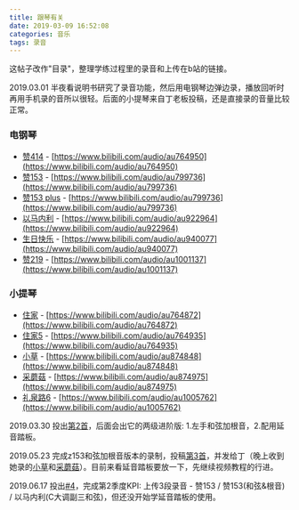 ```yaml
---
title: 跟琴有关
date: 2019-03-09 16:52:08
categories: 音乐
tags: 录音
---
```


这帖子改作"目录"，整理学练过程里的录音和上传在b站的链接。

<!--more-->

2019.03.01 半夜看说明书研究了录音功能，然后用电钢琴边弹边录，播放回听时再用手机录的音所以很轻。后面的小提琴来自丁老板投稿，还是直接录的音量比较正常。

### 电钢琴
 - [赞414](https://www.bilibili.com/audio/au764950) - [https://www.bilibili.com/audio/au764950](https://www.bilibili.com/audio/au764950)
 - [赞153](https://www.bilibili.com/audio/au799736) - [https://www.bilibili.com/audio/au799736](https://www.bilibili.com/audio/au799736)
 - [赞153 plus](https://www.bilibili.com/audio/au799736) - [https://www.bilibili.com/audio/au799736](https://www.bilibili.com/audio/au799736)
 - [以马内利](https://www.bilibili.com/audio/au922964) - [https://www.bilibili.com/audio/au922964](https://www.bilibili.com/audio/au922964)
 - [生日快乐](https://www.bilibili.com/audio/au940077) - [https://www.bilibili.com/audio/au940077](https://www.bilibili.com/audio/au940077)
 - [赞219](https://www.bilibili.com/audio/au1001137) - [https://www.bilibili.com/audio/au1001137](https://www.bilibili.com/audio/au1001137)

### 小提琴
 - [住家](https://www.bilibili.com/audio/au764872) - [https://www.bilibili.com/audio/au764872](https://www.bilibili.com/audio/au764872)
 - [住家5](https://www.bilibili.com/audio/au764935) - [https://www.bilibili.com/audio/au764935](https://www.bilibili.com/audio/au764935)
 - [小草](https://www.bilibili.com/audio/au874848) - [https://www.bilibili.com/audio/au874848](https://www.bilibili.com/audio/au874848)
 - [采蘑菇](https://www.bilibili.com/audio/au874975) - [https://www.bilibili.com/audio/au874975](https://www.bilibili.com/audio/au874975)
 - [礼泉路6](https://www.bilibili.com/audio/au1005762) - [https://www.bilibili.com/audio/au1005762](https://www.bilibili.com/audio/au1005762)

2019.03.30 投出[第2首](https://www.bilibili.com/audio/au799736)，后面会出它的两级进阶版: 1.左手和弦加根音，2.配用延音踏板。

2019.05.23 完成z153和弦加根音版本的录制，投稿[第3首](https://www.bilibili.com/audio/au873062)，并发给丁（晚上收到她录的[小草](https://www.bilibili.com/audio/au874848)和[采蘑菇](https://www.bilibili.com/audio/au874975)）。目前来看延音踏板要放一下，先继续视频教程的行进。

2019.06.17 投出[#4](https://www.bilibili.com/audio/au922964)，完成第2季度KPI: 上传3段录音 - 赞153 / 赞153(和弦&根音) / 以马内利(C大调副三和弦)，但还没开始学延音踏板的使用。
